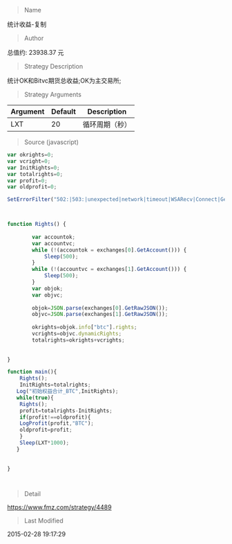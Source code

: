 
> Name

统计收益-复制

> Author

总值约: 23938.37 元

> Strategy Description

统计OK和Bitvc期货总收益;OK为主交易所;

> Strategy Arguments



|Argument|Default|Description|
|----|----|----|
|LXT|20|循环周期（秒）|


> Source (javascript)

``` javascript
var okrights=0;
var vcright=0;
var InitRights=0;
var totalrights=0;
var profit=0;
var oldprofit=0;

SetErrorFilter("502:|503:|unexpected|network|timeout|WSARecv|Connect|GetAddr|no such|reset|http|received|EOF");



function Rights() {
        
        var accountok;
        var accountvc;
        while (!(accountok = exchanges[0].GetAccount())) {
            Sleep(500);
        }
        while (!(accountvc = exchanges[1].GetAccount())) {
            Sleep(500);
        }
        var objok;
        var objvc;
        
        objok=JSON.parse(exchanges[0].GetRawJSON());
        objvc=JSON.parse(exchanges[1].GetRawJSON());
        
        okrights=objok.info["btc"].rights;
        vcrights=objvc.dynamicRights;
        totalrights=okrights+vcrights;
        
        
}

function main(){
    Rights();
    InitRights=totalrights;
   Log("初始权益合计_BTC",InitRights);
   while(true){
    Rights();
    profit=totalrights-InitRights;
    if(profit!==oldprofit){
    LogProfit(profit,"BTC");
    oldprofit=profit;
    }
    Sleep(LXT*1000);
   }
   
 
}




```

> Detail

https://www.fmz.com/strategy/4489

> Last Modified

2015-02-28 19:17:29
